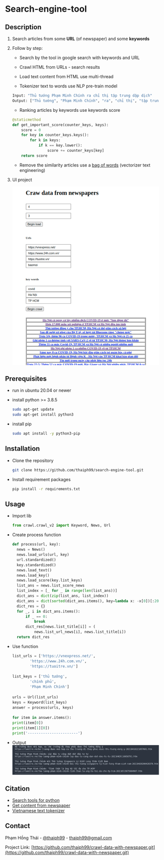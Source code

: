 # Search-engine-tool

## Description

1. Search articles from some **URL** (of newspaper) and some **keywords**

1. Follow by step:

   - Search by the tool in google search with keywords and URL

   - Crawl HTML from URLs - search results

   - Load text content from HTML use multi-thread

   - Tokenizer text to words use NLP pre-train model

   ```Python
   Input: "Thủ tướng Phạm Minh Chính ra chỉ thị tập trung dập dịch"
   Output: ["Thủ tướng", "Phạm Minh Chính", "ra", "chỉ thị", "tập trung", "dập", "dịch"]
   ```

   - Ranking articles by keywords use keywords score

   ```Python
   @staticmethod
   def get_important_score(counter_keys, keys):
       score = 0
       for key in counter_keys.keys():
           for k in keys:
               if k == key.lower():
                   score += counter_keys[key]
       return score
   ```

   - Remove the similarity articles use a [bag of words](https://en.wikipedia.org/wiki/Bag-of-words_model) (vectorizer text engineering)

1. UI project

   ![image](images/UIproject.png)

## Prerequisites

- run in ubuntu 20.04 or newer

- install python >= 3.8.5

  ```sh
  sudo apt-get update
  sudo apt-get install python3
  ```

- install pip

  ```sh
  sudo apt install -y python3-pip
  ```

## Installation

- Clone the repository

  ```sh
  git clone https://github.com/thaiph99/search-engine-tool.git
  ```

- Install requirement packages

  ```sh
  pip install -r requirements.txt
  ```

## Usage

- Import lib

  ```Python
  from crawl.crawl_v2 import Keyword, News, Url
  ```

- Create process function

  ```Python
  def process(url, key):
    news = News()
    news.load_urls(url, key)
    url.standardized()
    key.standardized()
    news.load_text()
    news.load_key()
    news.load_score(key.list_keys)
    list_ans = news.list_score_news
    list_index = [_ for _ in range(len(list_ans))]
    dict_ans = dict(zip(list_ans, list_index))
    dict_ans = dict(sorted(dict_ans.items(), key=lambda x: -x[0])[:20])
    dict_res = {}
    for _, i in dict_ans.items():
        if _ == 0:
            break
        dict_res[news.list_title[i]] = (
            news.list_url_news[i], news.list_title[i])
    return dict_res
  ```

- Use function

  ```Python
  list_urls = ['https://vnexpress.net/',
          'https://www.24h.com.vn/',
          'https://tuoitre.vn/']

  list_keys = ['thủ tướng',
          'chính phủ',
          'Phạm Minh Chính']

  urls = Url(list_urls)
  keys = Keyword(list_keys)
  answer = process(urls, keys)

  for item in answer.items():
  print(item[0])
  print(item[1][0])
  print('-----------------------')
  ```

- Output
  ![image](images/output.png)

## Citation

- [Search tools for python](https://github.com/MarioVilas/googlesearch.git)
- [Get content from newspaper](https://github.com/codelucas/newspaper.git)
- [Vietnamese text tokenizer](https://github.com/trungtv/pyvi.git)

## Contact

Phạm Hồng Thái - [@thaiph99](https://fb.com/thaiph99) - thaiph99@gmail.com

Project Link: [https://github.com/thaiph99/crawl-data-with-newspaper.git](https://github.com/thaiph99/crawl-data-with-newspaper.git)
